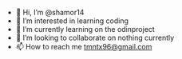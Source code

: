 - 👋 Hi, I’m @shamor14
- 👀 I’m interested in learning coding
- 🌱 I’m currently learning on the odinproject
- 💞️ I’m looking to collaborate on nothing currently
- 📫 How to reach me tmntx96@gmail.com

<!---
shamor14/shamor14 is a ✨ special ✨ repository because its `README.md` (this file) appears on your GitHub profile.
You can click the Preview link to take a look at your changes.
--->
